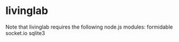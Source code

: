 # livinglab
Note that livinglab requires the following node.js modules:
formidable
socket.io
sqlite3
